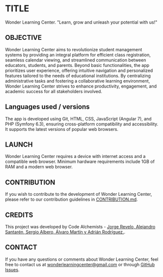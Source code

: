 # TITLE
Wonder Learning Center.
"Learn, grow and unleash your potential with us!"

## OBJECTIVE
Wonder Learning Center aims to revolutionize student management systems by providing an integral platform for efficient class registration, seamless calendar viewing, and streamlined communication between educators, students, and parents. Beyond basic functionalities, the app prioritizes user experience, offering intuitive navigation and personalized features tailored to the needs of educational institutions. By centralizing administrative tasks and fostering a collaborative learning environment, Wonder Learning Center strives to enhance productivity, engagement, and academic success for all stakeholders involved.

## Languages used / versions
The app is developed using Git, HTML, CSS, JavaScript (Angular 7), and PHP (Symfony 6.3), ensuring cross-platform compatibility and accessibility. It supports the latest versions of popular web browsers.

## LAUNCH
Wonder Learning Center requires a device with internet access and a compatible web browser. Minimum hardware requirements include 1GB of RAM and a modern web browser.

## CONTRIBUTION
If you wish to contribute to the development of Wonder Learning Center, please refer to our contribution guidelines in [CONTRIBUTION.md](CONTRIBUTION.md).

## CREDITS
This project was developed by Code Alchemists - [Jorge Revelo, Alejandro Santarén, Sergio Albero, Álvaro Martín y Adrián Rodríguez.](https://github.com/JorgitoR72/WonderLearningCenter.git).

## CONTACT
If you have any questions or comments about Wonder Learning Center, feel free to contact us at [wonderlearningcenter@gmail.com](mailto:wonderlearningcenter@gmail.com) or through [GitHub Issues](https://github.com/JorgitoR72/WonderLearningCenter.git/issues).

